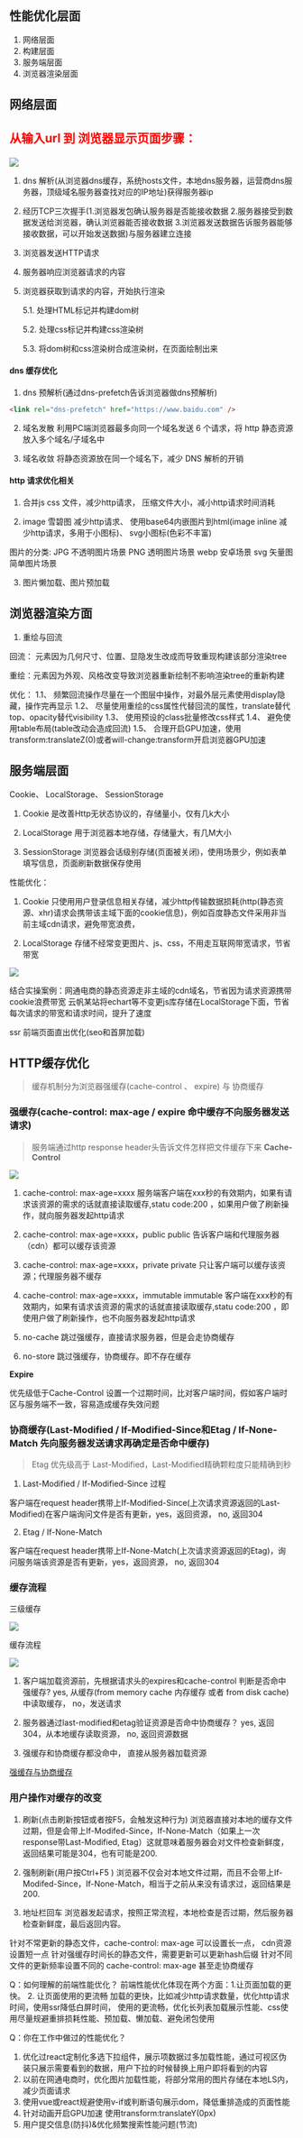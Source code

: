 ## 性能优化层面
1. 网络层面
2. 构建层面
3. 服务端层面
4. 浏览器渲染层面    

## 网络层面
## <p style="color: red">从输入url 到 浏览器显示页面步骤：</p>
<img src="./images/optimize/reques-process.png" />

1. dns 解析(从浏览器dns缓存，系统hosts文件，本地dns服务器，运营商dns服务器，顶级域名服务器查找对应的IP地址)获得服务器ip

2. 经历TCP三次握手(1.浏览器发包确认服务器是否能接收数据  2.服务器接受到数据发送给浏览器，确认浏览器能否接收数据  3.浏览器发送数据告诉服务器能够接收数据，可以开始发送数据)与服务器建立连接

3. 浏览器发送HTTP请求

4. 服务器响应浏览器请求的内容

5. 浏览器获取到请求的内容，开始执行渲染

   5.1. 处理HTML标记并构建dom树

   5.2. 处理css标记并构建css渲染树

   5.3. 将dom树和css渲染树合成渲染树，在页面绘制出来

#### dns 缓存优化
1. dns 预解析(通过dns-prefetch告诉浏览器做dns预解析)

```html
<link rel="dns-prefetch" href="https://www.baidu.com" />

```
2. 域名发散
利用PC端浏览器最多向同一个域名发送 6 个请求，将 http 静态资源放入多个域名/子域名中

3. 域名收敛
将静态资源放在同一个域名下，减少 DNS 解析的开销

#### http 请求优化相关
1. 合并js css 文件，减少http请求， 压缩文件大小，减小http请求时间消耗

2. image 雪碧图 减少http请求、 使用base64内嵌图片到html(image inline 减少http请求，多用于小图标)、 svg小图标(色彩不丰富)

图片的分类: JPG 不透明图片场景
          PNG  透明图片场景
          webp 安卓场景
          svg 矢量图 简单图片场景

3. 图片懒加载、图片预加载


## 浏览器渲染方面

1. 重绘与回流

回流： 元素因为几何尺寸、位置、显隐发生改成而导致重现构建该部分渲染tree

重绘：元素因为外观、风格改变导致浏览器重新绘制不影响渲染tree的重新构建

优化： 1.1、 频繁回流操作尽量在一个图层中操作，对最外层元素使用display隐藏，操作完再显示
    1.2、 尽量使用重绘的css属性代替回流的属性，translate替代top、opacity替代visibility
    1.3、 使用预设的class批量修改css样式
    1.4、 避免使用table布局(table改动会造成回流)
    1.5、 合理开启GPU加速，使用transform:translateZ(0)或者will-change:transform开启浏览器GPU加速



## 服务端层面 

Cookie、 LocalStorage、 SessionStorage

1. Cookie 是改善Http无状态协议的，存储量小，仅有几k大小

2. LocalStorage 用于浏览器本地存储，存储量大，有几M大小

3. SessionStorage 浏览器会话级别存储(页面被关闭)，使用场景少，例如表单填写信息，页面刷新数据保存使用

性能优化： 
1. Cookie 只使用用户登录信息相关存储，减少http传输数据损耗(http(静态资源、xhr)请求会携带该主域下面的cookie信息)，例如百度静态文件采用非当前主域cdn请求，避免带宽浪费，

2. LocalStorage 存储不经常变更图片、js、css，不用走互联网带宽请求，节省带宽

<img src="./images/optimize/lsg.png" />

结合实操案例：网通电商的静态资源走非主域的cdn域名，节省因为请求资源携带cookie浪费带宽
云帆某站将echart等不变更js库存储在LocalStorage下面，节省每次请求的带宽和请求时间，提升了速度

ssr 前端页面直出优化(seo和首屏加载)

## HTTP缓存优化
> 缓存机制分为浏览器强缓存(cache-control 、 expire) 与 协商缓存

### 强缓存(cache-control: max-age / expire 命中缓存不向服务器发送请求)
> 服务端通过http response header头告诉文件怎样把文件缓存下来
<strong>Cache-Control</strong>

<img src="./images/optimize/cache-control.png" />

1. cache-control: max-age=xxxx 
服务端客户端在xxx秒的有效期内，如果有请求该资源的需求的话就直接读取缓存,statu code:200 ，如果用户做了刷新操作，就向服务器发起http请求

2. cache-control: max-age=xxxx，public 
public 告诉客户端和代理服务器（cdn）都可以缓存该资源

3. cache-control: max-age=xxxx，private
private 只让客户端可以缓存该资源；代理服务器不缓存

4. cache-control: max-age=xxxx，immutable
immutable 客户端在xxx秒的有效期内，如果有请求该资源的需求的话就直接读取缓存,statu code:200 ，即使用户做了刷新操作，也不向服务器发起http请求

5. no-cache 跳过强缓存，直接请求服务器，但是会走协商缓存

6. no-store 跳过强缓存，协商缓存。即不存在缓存

<strong>Expire</strong>

优先级低于Cache-Control 设置一个过期时间，比对客户端时间，假如客户端时区与服务端不一致，容易造成缓存失效问题

### 协商缓存(Last-Modified / If-Modified-Since和Etag / If-None-Match 先向服务器发送请求再确定是否命中缓存)

> Etag 优先级高于 Last-Modified，Last-Modified精确颗粒度只能精确到秒

1. Last-Modified / If-Modified-Since 过程

客户端在request header携带上If-Modified-Since(上次请求资源返回的Last-Modified)在客户端询问文件是否有更新，yes，返回资源， no, 返回304

2. Etag / If-None-Match

客户端在request header携带上If-None-Match(上次请求资源返回的Etag)，询问服务端该资源是否有更新，yes，返回资源， no, 返回304

### 缓存流程

三级缓存

<img src="./images/optimize/three-flow.png" />

缓存流程

<img src="./images/demo/cache-flow.png"/>

1. 客户端加载资源前，先根据请求头的expires和cache-control 判断是否命中强缓存? yes, 从缓存(from memory cache 内存缓存 或者 from disk cache)中读取缓存， no，发送请求

2. 服务器通过last-modified和etag验证资源是否命中协商缓存？ yes, 返回304，从本地缓存读取资源， no, 返回资源数据

3. 强缓存和协商缓存都没命中， 直接从服务器加载资源


[强缓存与协商缓存](https://github.com/amandakelake/blog/issues/41)


### 用户操作对缓存的改变
1. 刷新(点击刷新按钮或者按F5，会触发这种行为)
    浏览器直接对本地的缓存文件过期，但是会带上If-Modifed-Since，If-None-Match（如果上一次response带Last-Modified, Etag）这就意味着服务器会对文件检查新鲜度，返回结果可能是304，也有可能是200.

2. 强制刷新(用户按Ctrl+F5 )
    浏览器不仅会对本地文件过期，而且不会带上If-Modifed-Since，If-None-Match，相当于之前从来没有请求过，返回结果是200.

3. 地址栏回车
    浏览器发起请求，按照正常流程，本地检查是否过期，然后服务器检查新鲜度，最后返回内容。 




针对不常更新的静态文件，cache-control: max-age 可以设置长一点， cdn资源设置短一点  针对强缓存时间长的静态文件，需要更新可以更新hash后缀
针对不同文件的更新频率设置不同的  cache-control: max-age  甚至走协商缓存



Q：如何理解的前端性能优化？
前端性能优化体现在两个方面：1.让页面加载的更快。 2. 让页面使用的更流畅 
加载的更快，比如减少http请求数量，优化http请求时间，使用ssr降低白屏时间，
使用的更流畅，优化长列表加载展示性能、css使用尽量规避重排损耗性能、预加载、懒加载、避免闭包使用


Q：你在工作中做过的性能优化？
1. 优化过react定制化多选下拉组件，展示项数据过多加载性能，通过可视区伪装只展示需要看到的数据，用户下拉的时候替换上用户即将看到的内容
2. 以前在网通电商时，优化图片加载性能，将部分常用的图片存储在本地LS内，减少页面请求
3. 使用vue或react规避使用v-if或判断语句展示dom，降低重排造成的页面性能
4. 针对动画开启GPU加速 使用transform:translateY(0px)
5. 用户提交信息(防抖)&优化频繁搜索性能问题(节流)
